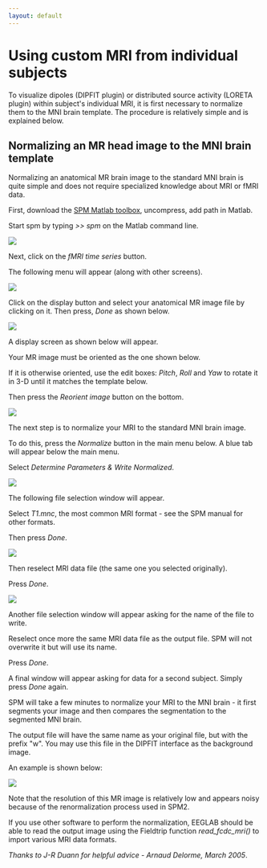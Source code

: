 ```yaml
---
layout: default
---
```

Using custom MRI from individual subjects
==========================================

To visualize dipoles (DIPFIT plugin) or distributed source activity
(LORETA plugin) within subject's individual MRI, it is first necessary
to normalize them to the MNI brain template. The procedure is relatively
simple and is explained below.

Normalizing an MR head image to the MNI brain template
------------------------------------------------------

Normalizing an anatomical MR brain image to the standard MNI brain is
quite simple and does not require specialized knowledge about MRI or
fMRI data. 

First, download the
[SPM Matlab toolbox](https://www.fil.ion.ucl.ac.uk/spm/software/download/),
uncompress, add path in Matlab. 

Start spm by typing *\>\> spm* on the
Matlab command line.



![](/assets/images/Spm_entryscreen.gif)



Next, click on the *fMRI time series* button. 

The following menu will
appear (along with other screens).



![](/assets/images/Spm_menu.gif)



Click on the display button and select your anatomical MR image file by
clicking on it. Then press, *Done* as shown below.



![](/assets/images/Spm_selectdisplay.gif)


A display screen as shown below will appear. 

Your MR image must be
oriented as the one shown below. 

If it is otherwise oriented, use the
edit boxes: *Pitch*, *Roll* and *Yaw* to rotate it in 3-D until it
matches the template below. 

Then press the *Reorient image* button on
the bottom.



![](/assets/images/Spm_displayscreen.gif)



The next step is to normalize your MRI to the standard MNI brain image.

To do this, press the *Normalize* button in the main menu below. A blue
tab will appear below the main menu. 

Select *Determine Parameters &
Write Normalized*.



![](/assets/images/Spm_normalize.gif)


The following file selection window will appear. 

Select *T1.mnc*, the
most common MRI format - see the SPM manual for other formats. 

Then
press *Done*.




![](/assets/images/Spm_selecttemplate.gif)



Then reselect MRI data file (the same one you selected originally).

Press *Done*.



![](/assets/images/Spm_selectsource.gif)


Another file selection window will appear asking for the name of the
file to write. 

Reselect once more the same MRI data file as the output
file. SPM will not overwrite it but will use its name. 

Press *Done*.

A
final window will appear asking for data for a second subject. Simply
press *Done* again. 

SPM will take a few minutes to normalize your MRI
to the MNI brain - it first segments your image and then compares the
segmentation to the segmented MNI brain. 

The output file will have the
same name as your original file, but with the prefix "w". You may use
this file in the DIPFIT interface as the background image. 

An example is
shown below:



![](/assets/images/Dipplot_spm.gif)


Note that the resolution of this MR image is relatively low and appears
noisy because of the renormalization process used in SPM2. 

If you use
other software to perform the normalization, EEGLAB should be able to
read the output image using the Fieldtrip function *read_fcdc_mri()* to
import various MRI data formats.


*Thanks to J-R Duann for helpful advice - Arnaud Delorme, March 2005*.

